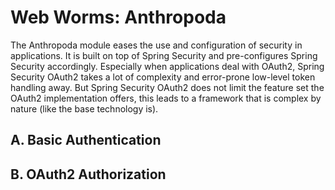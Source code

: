 # Web Worms: Anthropoda

 The Anthropoda module eases the use and configuration of security in applications. It is built on top of Spring Security and pre-configures
 Spring Security accordingly. Especially when applications deal with OAuth2, Spring Security OAuth2 takes a lot of complexity and error-prone
 low-level token handling away. But Spring Security OAuth2 does not limit the feature set the OAuth2 implementation offers, this leads to a
 framework that is complex by nature (like the base technology is).



## A. Basic Authentication

## B. OAuth2 Authorization


